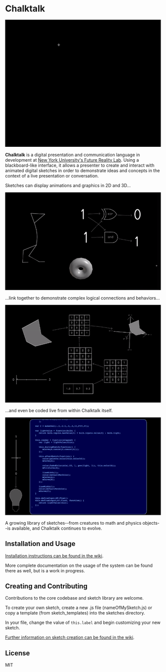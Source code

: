 # Chalktalk

![](readme_images/Pendulum.gif)

**Chalktalk** is a digital presentation and communication language 
in development at [New York University's Future Reality Lab](https://frl.nyu.edu/).
Using a blackboard-like interface, it allows a presenter to create and interact
with animated digital sketches in order to demonstrate ideas and concepts in the context
of a live presentation or conversation.

Sketches can display animations and graphics in 2D and 3D…

![](readme_images/Rotation.gif)

…link together to demonstrate complex logical connections and behaviors…

![](readme_images/3DGraphics.gif)

…and even be coded live from within Chalktalk itself.

![](readme_images/LiveCoding.gif)

A growing library of sketches--from creatures to math and physics objects--is available,
and Chalktalk continues to evolve.

## Installation and Usage

[Installation instructions can be found in the wiki](https://github.com/kenperlin/chalktalk/wiki/Creating-a-Sketch).

More complete documentation on the usage of the system can be found there as well, but is a work in progress.

## Creating and Contributing

Contributions to the core codebase and sketch library are welcome.

To create your own sketch, create a new .js file (nameOfMySketch.js) or copy a template (from sketch_templates) into the sketches directory. 

In your file, change the value of `this.label` and begin customizing your new sketch.

[Further information on sketch creation can be found in the wiki](https://github.com/kenperlin/chalktalk/wiki/Creating-a-Sketch).

## License 
MIT


